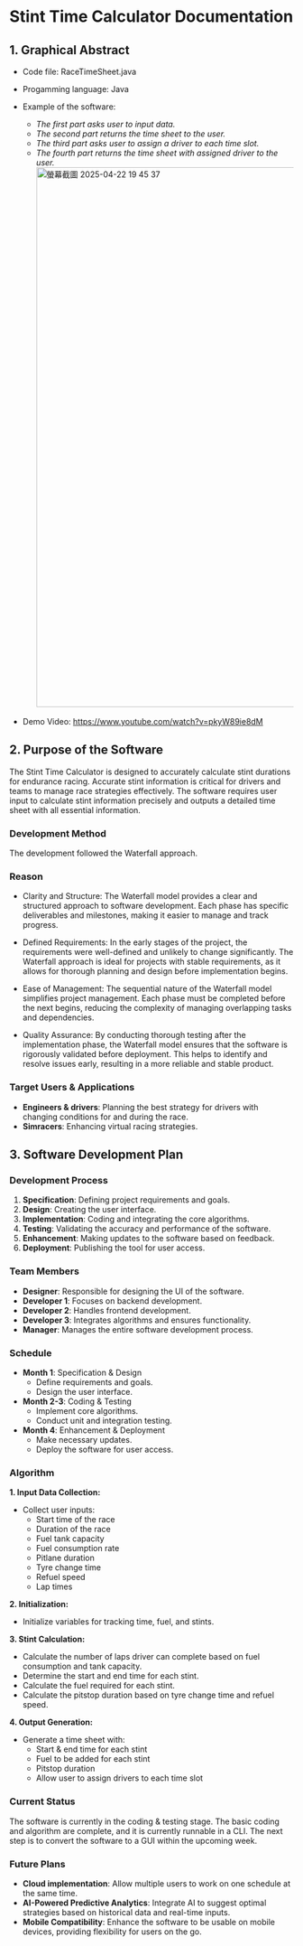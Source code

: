 # Stint Time Calculator Documentation

## 1. Graphical Abstract
- Code file: RaceTimeSheet.java
  
- Progamming language: Java
  
- Example of the software:
  * *The first part asks user to input data.*
  * *The second part returns the time sheet to the user.*
  * *The third part asks user to assign a driver to each time slot.*
  * *The fourth part returns the time sheet with assigned driver to the user.*
<img width="956" alt="螢幕截圖 2025-04-22 19 45 37" src="https://github.com/user-attachments/assets/98820ee0-3559-4d6b-8b74-407789244caf" /><br>

- Demo Video: <a href="https://www.youtube.com/watch?v=pkyW89ie8dM" target="_blank">https://www.youtube.com/watch?v=pkyW89ie8dM</a>
## 2. Purpose of the Software
The Stint Time Calculator is designed to accurately calculate stint durations for endurance racing. Accurate stint information is critical for drivers and teams to manage race strategies effectively. The software requires user input to calculate stint information precisely and outputs a detailed time sheet with all essential information.

### Development Method
The development followed the Waterfall approach.

### Reason
- Clarity and Structure:
The Waterfall model provides a clear and structured approach to software development. Each phase has specific deliverables and milestones, making it easier to manage and track progress.

- Defined Requirements:
In the early stages of the project, the requirements were well-defined and unlikely to change significantly. The Waterfall approach is ideal for projects with stable requirements, as it allows for thorough planning and design before implementation begins.

- Ease of Management:
The sequential nature of the Waterfall model simplifies project management. Each phase must be completed before the next begins, reducing the complexity of managing overlapping tasks and dependencies.

- Quality Assurance:
By conducting thorough testing after the implementation phase, the Waterfall model ensures that the software is rigorously validated before deployment. This helps to identify and resolve issues early, resulting in a more reliable and stable product.

### Target Users & Applications
- **Engineers & drivers**: Planning the best strategy for drivers with changing conditions for and during the race.
- **Simracers**: Enhancing virtual racing strategies.

## 3. Software Development Plan
### Development Process
1. **Specification**: Defining project requirements and goals.
2. **Design**: Creating the user interface.
3. **Implementation**: Coding and integrating the core algorithms.
4. **Testing**: Validating the accuracy and performance of the software.
5. **Enhancement**: Making updates to the software based on feedback.
6. **Deployment**: Publishing the tool for user access.

### Team Members
- **Designer**: Responsible for designing the UI of the software.
- **Developer 1**: Focuses on backend development.
- **Developer 2**: Handles frontend development.
- **Developer 3**: Integrates algorithms and ensures functionality.
- **Manager**: Manages the entire software development process.

### Schedule
- **Month 1**: Specification & Design
  - Define requirements and goals.
  - Design the user interface.
- **Month 2-3**: Coding & Testing
  - Implement core algorithms.
  - Conduct unit and integration testing.
- **Month 4**: Enhancement & Deployment
  - Make necessary updates.
  - Deploy the software for user access.

### Algorithm
**1. Input Data Collection:**
  - Collect user inputs:
    - Start time of the race
    - Duration of the race
    - Fuel tank capacity
    - Fuel consumption rate
    - Pitlane duration
    - Tyre change time
    - Refuel speed
    - Lap times

**2. Initialization:**
  - Initialize variables for tracking time, fuel, and stints.

**3. Stint Calculation:**
  - Calculate the number of laps driver can complete based on fuel consumption and tank capacity.
  - Determine the start and end time for each stint.
  - Calculate the fuel required for each stint.
  - Calculate the pitstop duration based on tyre change time and refuel speed.

**4. Output Generation:**
  - Generate a time sheet with:
    - Start & end time for each stint
    - Fuel to be added for each stint
    - Pitstop duration
    - Allow user to assign drivers to each time slot

### Current Status
The software is currently in the coding & testing stage. The basic coding and algorithm are complete, and it is currently runnable in a CLI. The next step is to convert the software to a GUI within the upcoming week.

### Future Plans
- **Cloud implementation**: Allow multiple users to work on one schedule at the same time.
- **AI-Powered Predictive Analytics**: Integrate AI to suggest optimal strategies based on historical data and real-time inputs.
- **Mobile Compatibility**: Enhance the software to be usable on mobile devices, providing flexibility for users on the go.

